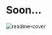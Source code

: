 # Soon...
![readme-cover](https://user-images.githubusercontent.com/18018664/180836063-f2b9337b-e4e9-4bdb-ac11-65190401e2e4.png)
